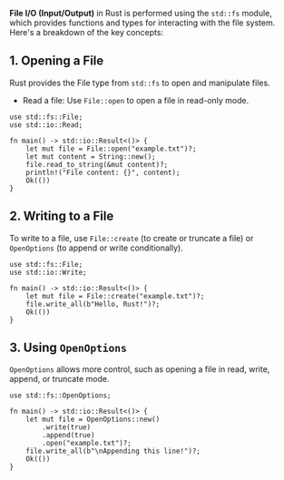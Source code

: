 
**File I/O (Input/Output)** in Rust is performed using the `std::fs` module, 
which provides functions and types for interacting with the file system. Here's a breakdown of the key concepts:

## 1. Opening a File
Rust provides the File type from `std::fs` to open and manipulate files.
- Read a file: Use `File::open` to open a file in read-only mode.
```
use std::fs::File;
use std::io::Read;

fn main() -> std::io::Result<()> {
    let mut file = File::open("example.txt")?;
    let mut content = String::new();
    file.read_to_string(&mut content)?;
    println!("File content: {}", content);
    Ok(())
}
```

## 2. Writing to a File
To write to a file, use `File::create` (to create or truncate a file) or `OpenOptions` (to append or write conditionally).

```
use std::fs::File;
use std::io::Write;

fn main() -> std::io::Result<()> {
    let mut file = File::create("example.txt")?;
    file.write_all(b"Hello, Rust!")?;
    Ok(())
}
```
## 3. Using `OpenOptions`
`OpenOptions` allows more control, such as opening a file in read, write, append, or truncate mode.
```
use std::fs::OpenOptions;

fn main() -> std::io::Result<()> {
    let mut file = OpenOptions::new()
        .write(true)
        .append(true)
        .open("example.txt")?;
    file.write_all(b"\nAppending this line!")?;
    Ok(())
}
```
